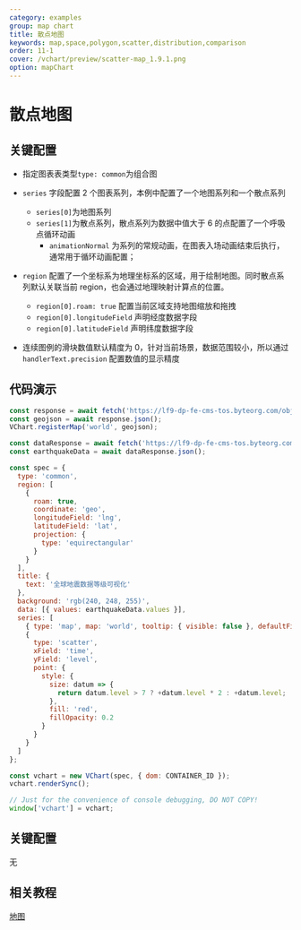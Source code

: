 ```yaml
---
category: examples
group: map chart
title: 散点地图
keywords: map,space,polygon,scatter,distribution,comparison
order: 11-1
cover: /vchart/preview/scatter-map_1.9.1.png
option: mapChart
---
```


# 散点地图

## 关键配置

- 指定图表表类型`type: common`为组合图
- `series` 字段配置 2 个图表系列，本例中配置了一个地图系列和一个散点系列
  - `series[0]`为地图系列
  - `series[1]`为散点系列，散点系列为数据中值大于 6 的点配置了一个呼吸点循环动画
    - `animationNormal` 为系列的常规动画，在图表入场动画结束后执行，通常用于循环动画配置；
- `region` 配置了一个坐标系为地理坐标系的区域，用于绘制地图。同时散点系列默认关联当前 region，也会通过地理映射计算点的位置。

  - `region[0].roam: true` 配置当前区域支持地图缩放和拖拽
  - `region[0].longitudeField` 声明经度数据字段
  - `region[0].latitudeField` 声明纬度数据字段

- 连续图例的滑块数值默认精度为 0，针对当前场景，数据范围较小，所以通过 `handlerText.precision` 配置数值的显示精度

## 代码演示

```javascript livedemo
const response = await fetch('https://lf9-dp-fe-cms-tos.byteorg.com/obj/bit-cloud/geojson/world.json');
const geojson = await response.json();
VChart.registerMap('world', geojson);

const dataResponse = await fetch('https://lf9-dp-fe-cms-tos.byteorg.com/obj/bit-cloud/geojson/earthquake.json');
const earthquakeData = await dataResponse.json();

const spec = {
  type: 'common',
  region: [
    {
      roam: true,
      coordinate: 'geo',
      longitudeField: 'lng',
      latitudeField: 'lat',
      projection: {
        type: 'equirectangular'
      }
    }
  ],
  title: {
    text: '全球地震数据等级可视化'
  },
  background: 'rgb(240, 248, 255)',
  data: [{ values: earthquakeData.values }],
  series: [
    { type: 'map', map: 'world', tooltip: { visible: false }, defaultFillColor: 'rgb(245,255,250)' },
    {
      type: 'scatter',
      xField: 'time',
      yField: 'level',
      point: {
        style: {
          size: datum => {
            return datum.level > 7 ? +datum.level * 2 : +datum.level;
          },
          fill: 'red',
          fillOpacity: 0.2
        }
      }
    }
  ]
};

const vchart = new VChart(spec, { dom: CONTAINER_ID });
vchart.renderSync();

// Just for the convenience of console debugging, DO NOT COPY!
window['vchart'] = vchart;
```

## 关键配置

无

## 相关教程

[地图](link)
